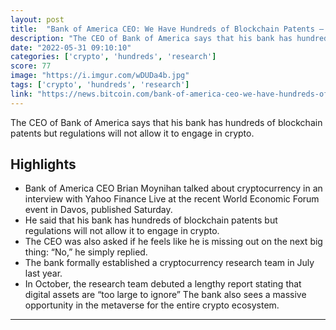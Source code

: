 ```yaml
---
layout: post
title:  "Bank of America CEO: We Have Hundreds of Blockchain Patents — But Regulation Won't Allow Us to Engage in Crypto | Confusing times"
description: "The CEO of Bank of America says that his bank has hundreds of blockchain patents but regulations will not allow it to engage in crypto."
date: "2022-05-31 09:10:10"
categories: ['crypto', 'hundreds', 'research']
score: 77
image: "https://i.imgur.com/wDUDa4b.jpg"
tags: ['crypto', 'hundreds', 'research']
link: "https://news.bitcoin.com/bank-of-america-ceo-we-have-hundreds-of-blockchain-patents-but-regulation-wont-allow-us-to-engage-in-crypto/"
---
```


The CEO of Bank of America says that his bank has hundreds of blockchain patents but regulations will not allow it to engage in crypto.

## Highlights

- Bank of America CEO Brian Moynihan talked about cryptocurrency in an interview with Yahoo Finance Live at the recent World Economic Forum event in Davos, published Saturday.
- He said that his bank has hundreds of blockchain patents but regulations will not allow it to engage in crypto.
- The CEO was also asked if he feels like he is missing out on the next big thing: “No,” he simply replied.
- The bank formally established a cryptocurrency research team in July last year.
- In October, the research team debuted a lengthy report stating that digital assets are “too large to ignore” The bank also sees a massive opportunity in the metaverse for the entire crypto ecosystem.

---
